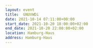 ```yaml
---
layout: event
title:  GNUVWDi
date: 2021-10-14 07:11:00+00:00
start_date: 2021-10-20 18:00:00+02:00
end_date: 2021-10-20 22:00:00+02:00
location: Hamburg-Haus
address: Hamburg-Haus
---
```


